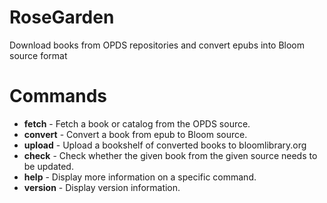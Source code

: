 # RoseGarden
Download books from OPDS repositories and convert epubs into Bloom source format
# Commands

-  **fetch** - Fetch a book or catalog from the OPDS source.
-  **convert** - Convert a book from epub to Bloom source.
-  **upload** - Upload a bookshelf of converted books to bloomlibrary.org
-  **check** - Check whether the given book from the given source needs to be updated.
-  **help** - Display more information on a specific command.
-  **version** - Display version information.
